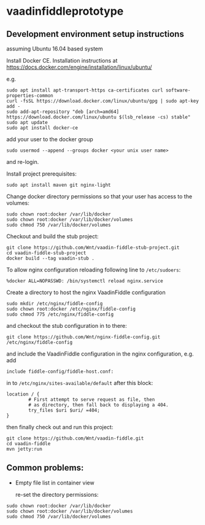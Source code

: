 vaadinfiddleprototype
==============

## Development environment setup instructions
assuming Ubuntu 16.04 based system

Install Docker CE. Installation instructions at https://docs.docker.com/engine/installation/linux/ubuntu/

e.g.
```
sudo apt install apt-transport-https ca-certificates curl software-properties-common
curl -fsSL https://download.docker.com/linux/ubuntu/gpg | sudo apt-key add -
sudo add-apt-repository "deb [arch=amd64] https://download.docker.com/linux/ubuntu $(lsb_release -cs) stable"
sudo apt update
sudo apt install docker-ce
```
add your user to the docker group
```
sudo usermod --append --groups docker <your unix user name>
```
and re-login.

Install project prerequisites:
```
sudo apt install maven git nginx-light
```
Change docker directory permissions so that your user has access to the volumes:
```
sudo chown root:docker /var/lib/docker
sudo chown root:docker /var/lib/docker/volumes
sudo chmod 750 /var/lib/docker/volumes
```
Checkout and build the stub project:
```
git clone https://github.com/Wnt/vaadin-fiddle-stub-project.git
cd vaadin-fiddle-stub-project
docker build --tag vaadin-stub .
```
To allow nginx configuration reloading following line to `/etc/sudoers`:
```
%docker ALL=NOPASSWD: /bin/systemctl reload nginx.service
```
Create a directory to host the nginx VaadinFiddle configuration
```
sudo mkdir /etc/nginx/fiddle-config
sudo chown root:docker /etc/nginx/fiddle-config
sudo chmod 775 /etc/nginx/fiddle-config
```
and checkout the stub configuration in to there:
```
git clone https://github.com/Wnt/nginx-fiddle-config.git /etc/nginx/fiddle-config
```
and include the VaadinFiddle configuration in the nginx configuration, e.g. add
``` 
include fiddle-config/fiddle-host.conf:
```
in to `/etc/nginx/sites-available/default` after this block:
```
location / {
        # First attempt to serve request as file, then
        # as directory, then fall back to displaying a 404.
        try_files $uri $uri/ =404;
}
```
then finally check out and run this project:
```
git clone https://github.com/Wnt/vaadin-fiddle.git
cd vaadin-fiddle
mvn jetty:run
```

## Common problems:
- Empty file list in container view

  re-set the directory permissions:

```
sudo chown root:docker /var/lib/docker
sudo chown root:docker /var/lib/docker/volumes
sudo chmod 750 /var/lib/docker/volumes
```

